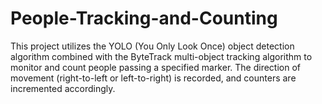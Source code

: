 # People-Tracking-and-Counting
This project utilizes the YOLO (You Only Look Once) object detection algorithm combined with the ByteTrack multi-object tracking algorithm to monitor and count people passing a specified marker. The direction of movement (right-to-left or left-to-right) is recorded, and counters are incremented accordingly.
